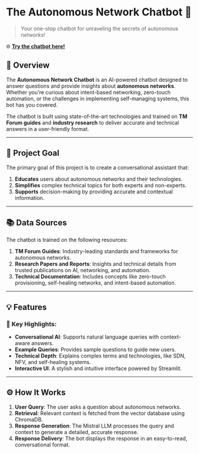 # The Autonomous Network Chatbot 🌟
> Your one-stop chatbot for unraveling the secrets of autonomous networks!

🌐 **[Try the chatbot here!](https://anchatbot.streamlit.app/)**  

## 🚀 Overview
The **Autonomous Network Chatbot** is an AI-powered chatbot designed to answer questions and provide insights about **autonomous networks**. Whether you're curious about intent-based networking, zero-touch automation, or the challenges in implementing self-managing systems, this bot has you covered.

The chatbot is built using state-of-the-art technologies and trained on **TM Forum guides** and **industry research** to deliver accurate and technical answers in a user-friendly format.

---

## 🎯 Project Goal
The primary goal of this project is to create a conversational assistant that:
1. **Educates** users about autonomous networks and their technologies.
2. **Simplifies** complex technical topics for both experts and non-experts.
3. **Supports** decision-making by providing accurate and contextual information.

---

## 📚 Data Sources
The chatbot is trained on the following resources:
1. **TM Forum Guides**: Industry-leading standards and frameworks for autonomous networks.
2. **Research Papers and Reports**: Insights and technical details from trusted publications on AI, networking, and automation.
3. **Technical Documentation**: Includes concepts like zero-touch provisioning, self-healing networks, and intent-based automation.

---

## 💡 Features
### 🌟 Key Highlights:
- **Conversational AI**: Supports natural language queries with context-aware answers.
- **Example Queries**: Provides sample questions to guide new users.
- **Technical Depth**: Explains complex terms and technologies, like SDN, NFV, and self-healing systems.
- **Interactive UI**: A stylish and intuitive interface powered by Streamlit.

---

## ⚙️ How It Works
1. **User Query**: The user asks a question about autonomous networks.
2. **Retrieval**: Relevant context is fetched from the vector database using ChromaDB.
3. **Response Generation**: The Mistral LLM processes the query and context to generate a detailed, accurate response.
4. **Response Delivery**: The bot displays the response in an easy-to-read, conversational format.

